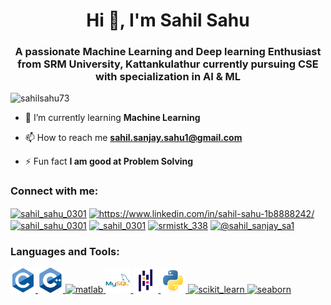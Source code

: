 <h1 align="center">Hi 👋, I'm Sahil Sahu</h1>
<h3 align="center">A passionate Machine Learning and Deep learning Enthusiast from SRM University, Kattankulathur currently pursuing CSE with specialization in AI & ML</h3>

<p align="left"> <img src="https://komarev.com/ghpvc/?username=sahilsahu73&label=Profile%20views&color=0e75b6&style=flat" alt="sahilsahu73" /> </p>

- 🌱 I’m currently learning **Machine Learning**

- 📫 How to reach me **sahil.sanjay.sahu1@gmail.com**

- ⚡ Fun fact **I am good at Problem Solving**

<h3 align="left">Connect with me:</h3>
<p align="left">
<a href="https://twitter.com/sahil_sahu_0301" target="blank"><img align="center" src="https://raw.githubusercontent.com/rahuldkjain/github-profile-readme-generator/master/src/images/icons/Social/twitter.svg" alt="sahil_sahu_0301" height="30" width="40" /></a>
<a href="https://linkedin.com/in/https://www.linkedin.com/in/sahil-sahu-1b8888242/" target="blank"><img align="center" src="https://raw.githubusercontent.com/rahuldkjain/github-profile-readme-generator/master/src/images/icons/Social/linked-in-alt.svg" alt="https://www.linkedin.com/in/sahil-sahu-1b8888242/" height="30" width="40" /></a>
<a href="https://kaggle.com/sahil_sahu_0301" target="blank"><img align="center" src="https://raw.githubusercontent.com/rahuldkjain/github-profile-readme-generator/master/src/images/icons/Social/kaggle.svg" alt="sahil_sahu_0301" height="30" width="40" /></a>
<a href="https://instagram.com/_sahil_0301" target="blank"><img align="center" src="https://raw.githubusercontent.com/rahuldkjain/github-profile-readme-generator/master/src/images/icons/Social/instagram.svg" alt="_sahil_0301" height="30" width="40" /></a>
<a href="https://www.codechef.com/users/srmistk_338" target="blank"><img align="center" src="https://cdn.jsdelivr.net/npm/simple-icons@3.1.0/icons/codechef.svg" alt="srmistk_338" height="30" width="40" /></a>
<a href="https://www.hackerrank.com/@sahil_sanjay_sa1" target="blank"><img align="center" src="https://raw.githubusercontent.com/rahuldkjain/github-profile-readme-generator/master/src/images/icons/Social/hackerrank.svg" alt="@sahil_sanjay_sa1" height="30" width="40" /></a>
</p>

<h3 align="left">Languages and Tools:</h3>
<p align="left"> <a href="https://www.cprogramming.com/" target="_blank" rel="noreferrer"> <img src="https://raw.githubusercontent.com/devicons/devicon/master/icons/c/c-original.svg" alt="c" width="40" height="40"/> </a> <a href="https://www.w3schools.com/cpp/" target="_blank" rel="noreferrer"> <img src="https://raw.githubusercontent.com/devicons/devicon/master/icons/cplusplus/cplusplus-original.svg" alt="cplusplus" width="40" height="40"/> </a> <a href="https://www.mathworks.com/" target="_blank" rel="noreferrer"> <img src="https://upload.wikimedia.org/wikipedia/commons/2/21/Matlab_Logo.png" alt="matlab" width="40" height="40"/> </a> <a href="https://www.mysql.com/" target="_blank" rel="noreferrer"> <img src="https://raw.githubusercontent.com/devicons/devicon/master/icons/mysql/mysql-original-wordmark.svg" alt="mysql" width="40" height="40"/> </a> <a href="https://pandas.pydata.org/" target="_blank" rel="noreferrer"> <img src="https://raw.githubusercontent.com/devicons/devicon/2ae2a900d2f041da66e950e4d48052658d850630/icons/pandas/pandas-original.svg" alt="pandas" width="40" height="40"/> </a> <a href="https://www.python.org" target="_blank" rel="noreferrer"> <img src="https://raw.githubusercontent.com/devicons/devicon/master/icons/python/python-original.svg" alt="python" width="40" height="40"/> </a> <a href="https://scikit-learn.org/" target="_blank" rel="noreferrer"> <img src="https://upload.wikimedia.org/wikipedia/commons/0/05/Scikit_learn_logo_small.svg" alt="scikit_learn" width="40" height="40"/> </a> <a href="https://seaborn.pydata.org/" target="_blank" rel="noreferrer"> <img src="https://seaborn.pydata.org/_images/logo-mark-lightbg.svg" alt="seaborn" width="40" height="40"/> </a> </p>

<!---
SahilSahu73/SahilSahu73 is a ✨ special ✨ repository because its `README.md` (this file) appears on your GitHub profile.
You can click the Preview link to take a look at your changes.
--->
